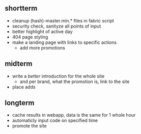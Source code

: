 ## shortterm

* cleanup (hash)-master.min.* files in fabric script
* security check, sanityze all points of input
* better highlight of active day
* 404 page styling
* make a landing page with links to specific actions
    * add more promotions

## midterm

* write a *better* introduction for the whole site
    * and per brand, what the promotion is, link to the site
* place adds

## longterm

* cache results in webapp, data is the same for 1 whole hour
* automaticly input code on specified time
* promote the site

